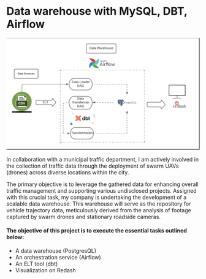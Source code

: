 # Data warehouse with MySQL, DBT, Airflow
![](image/Screenshot%202024-03-02%20at%2019.52.12.png)

In collaboration with a municipal traffic department, I am actively involved in the collection of traffic data through the deployment of swarm UAVs (drones) across diverse locations within the city.

 The primary objective is to leverage the gathered data for enhancing overall traffic management and supporting various undisclosed projects. Assigned with this crucial task, my company is undertaking the development of a scalable data warehouse. This warehouse will serve as the repository for vehicle trajectory data, meticulously derived from the analysis of footage captured by swarm drones and stationary roadside cameras.

#### The objective of this project is to execute the essential tasks outlined below:

- A data warehouse (PostgresQL)
- An orchestration service (Airflow)
- An ELT tool (dbt)
- Visualization on Redash
  